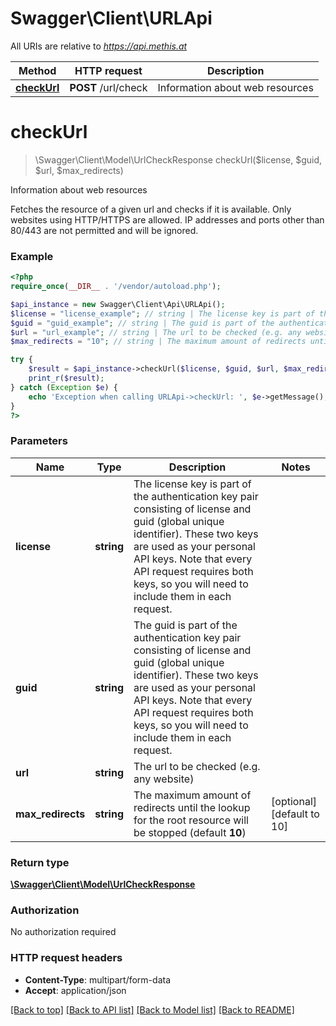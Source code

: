 # Swagger\Client\URLApi

All URIs are relative to *https://api.methis.at*

Method | HTTP request | Description
------------- | ------------- | -------------
[**checkUrl**](URLApi.md#checkUrl) | **POST** /url/check | Information about web resources


# **checkUrl**
> \Swagger\Client\Model\UrlCheckResponse checkUrl($license, $guid, $url, $max_redirects)

Information about web resources

Fetches the resource of a given url and checks if it is available. Only websites using HTTP/HTTPS are allowed. IP addresses and ports other than 80/443 are not permitted and will be ignored.

### Example
```php
<?php
require_once(__DIR__ . '/vendor/autoload.php');

$api_instance = new Swagger\Client\Api\URLApi();
$license = "license_example"; // string | The license key is part of the authentication key pair consisting of license and guid (global unique identifier). These two keys are used as your personal API keys. Note that every API request requires both keys, so you will need to include them in each request.
$guid = "guid_example"; // string | The guid is part of the authentication key pair consisting of license and guid (global unique identifier). These two keys are used as your personal API keys. Note that every API request requires both keys, so you will need to include them in each request.
$url = "url_example"; // string | The url to be checked (e.g. any website)
$max_redirects = "10"; // string | The maximum amount of redirects until the lookup for the root resource will be stopped (default **10**)

try {
    $result = $api_instance->checkUrl($license, $guid, $url, $max_redirects);
    print_r($result);
} catch (Exception $e) {
    echo 'Exception when calling URLApi->checkUrl: ', $e->getMessage(), PHP_EOL;
}
?>
```

### Parameters

Name | Type | Description  | Notes
------------- | ------------- | ------------- | -------------
 **license** | **string**| The license key is part of the authentication key pair consisting of license and guid (global unique identifier). These two keys are used as your personal API keys. Note that every API request requires both keys, so you will need to include them in each request. |
 **guid** | **string**| The guid is part of the authentication key pair consisting of license and guid (global unique identifier). These two keys are used as your personal API keys. Note that every API request requires both keys, so you will need to include them in each request. |
 **url** | **string**| The url to be checked (e.g. any website) |
 **max_redirects** | **string**| The maximum amount of redirects until the lookup for the root resource will be stopped (default **10**) | [optional] [default to 10]

### Return type

[**\Swagger\Client\Model\UrlCheckResponse**](../Model/UrlCheckResponse.md)

### Authorization

No authorization required

### HTTP request headers

 - **Content-Type**: multipart/form-data
 - **Accept**: application/json

[[Back to top]](#) [[Back to API list]](../../README.md#documentation-for-api-endpoints) [[Back to Model list]](../../README.md#documentation-for-models) [[Back to README]](../../README.md)

